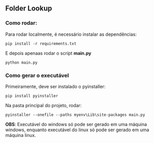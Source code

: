 ## Folder Lookup

### Como rodar:

Para rodar localmente, é necessário instalar as dependências:

```
pip install -r requirements.txt
```

E depois apenaas rodar o script **main.py**

```
python main.py
```

### Como gerar o executável

Primeiramente, deve ser instalado o pyinstaller:

```
pip install pyinstaller
```

Na pasta principal do projeto, rodar:

```
pyinstaller --onefile --paths myenv\Lib\site-packages main.py
```

**OBS**: Executável do windows só pode ser gerado em uma máquina windows, enquanto executável do linux só pode ser gerado em uma máquina linux. 

